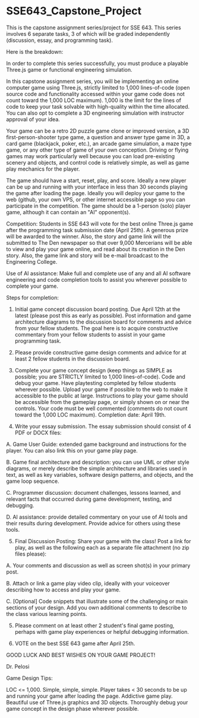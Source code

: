 # SSE643_Capstone_Project
This is the capstone assignment series/project for SSE 643. This series involves 6 separate tasks, 3 of which will be graded independently (discussion, essay, and programming task).

Here is the breakdown:

In order to complete this series successfully, you must produce a playable Three.js game or functional engineering simulation.

In this capstone assignment series, you will be implementing an online computer game using Three.js, strictly limited to 1,000 lines-of-code (open source code and functionality accessed within your game code does not count toward the 1,000 LOC maximum).  1,000 is the limit for the lines of code to keep your task solvable with high-quality within the time allocated. You can also opt to complete a 3D engineering simulation with instructor approval of your idea.

Your game can be a retro 2D puzzle game clone or improved version, a 3D first-person-shooter type game, a question and answer type game in 3D, a card game (blackjack, poker, etc.), an arcade game simulation, a maze type game, or any other type of game of your own conception. Driving or flying games may work particularly well because you can load pre-existing scenery and objects, and control code is relatively simple, as well as game play mechanics for the player.

The game should have a start, reset, play, and score.  Ideally a new player can be up and running with your interface in less than 30 seconds playing the game after loading the page. Ideally you will deploy your game to the web (github, your own VPS, or other internet accessible page so you can participate in the competition. The game should be a 1-person (solo) player game, although it can contain an "AI" opponent(s).

Competition: Students in SSE 643 will vote for the best online Three.js game after the programming task submission date (April 25th). A generous prize will be awarded to the winner. Also, the story and game link will the submitted to The Den newspaper so that over 9,000 Mercerians will be able to view and play your game online, and read about its creation in the Den story. Also, the game link and story will be e-mail broadcast to the Engineering College.

Use of AI assistance: Make full and complete use of any and all AI software engineering and code completion tools to assist you wherever possible to complete your game.

Steps for completion:

1. Initial game concept discussion board posting.  Due April 12th at the latest (please post this as early as possible). Post information and game architecture diagrams to the discussion board for comments and advice from your fellow students.  The goal here is to acquire constructive commentary from your fellow students to assist in your game programming task.

2. Please provide constructive game design comments and advice for at least 2 fellow students in the discussion board.

3. Complete your game concept design (keep things as SIMPLE as possible; you are STRICTLY limited to 1,000 lines-of-code). Code and debug your game. Have playtesting completed by fellow students wherever possible. Upload your game if possible to the web to make it accessible to the public at large. Instructions to play your game should be accessible from the gameplay page, or simply shown on or near the controls. Your code must be well commented (comments do not count toward the 1,000 LOC maximum). Completion date: April 19th.

4. Write your essay submission. The essay submission should consist of 4 PDF or DOCX files:

A. Game User Guide: extended game background and instructions for the player. You can also link this on your game play page.

B. Game final architecture and description: you can use UML or other style diagrams, or merely describe the simple architecture and libraries used in text, as well as key variables, software design patterns, and objects, and the game loop sequence.

C. Programmer discussion: document challenges, lessons learned, and relevant facts that occurred during game development, testing, and debugging.

D. AI assistance: provide detailed commentary on your use of AI tools and their results during development. Provide advice for others using these tools.

5. Final Discussion Posting: Share your game with the class!  Post a link for play, as well as the following each as a separate file attachment (no zip files please):

A. Your comments and discussion as well as screen shot(s) in your primary post.

B. Attach or link a game play video clip, ideally with your voiceover describing how to access and play your game.

C. [Optional] Code snippets that illustrate some of the challenging or main sections of your design. Add you own additional comments to describe to the class various learning points.

5. Please comment on at least other 2 student's final game posting, perhaps with game play experiences or helpful debugging information.

6. VOTE on the best SSE 643 game after April 25th.

GOOD LUCK AND BEST WISHES ON YOUR GAME PROJECT!

Dr. Pelosi

Game Design Tips:

LOC <= 1,000.
Simple, simple, simple.
Player takes < 30 seconds to be up and running your game after loading the page.
Addictive game play.
Beautiful use of Three.js graphics and 3D objects.
Thoroughly debug your game concept in the design phase wherever possible.
